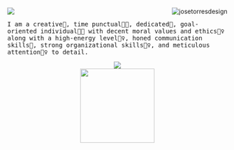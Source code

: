 <img src="https://camo.githubusercontent.com/82291b0fe831bfc6781e07fc5090cbd0a8b912bb8b8d4fec0696c881834f81ac/68747470733a2f2f70726f626f742e6d656469612f394575424971676170492e676966" width="1200" height="3">

<p align="left">
<img src="https://readme-typing-svg.herokuapp.com?color=1C71FA&width=700&lines=I+am+a+Senior+Web+Designer+and+a+Senior+Product+Designer%F0%9F%97%BF;Working+with+Figma%20|%20WordPress%20|%20Shopify%20|%20Webflow;DS%20|%20AI%20|%20ML%20Enthusiastic;Always%20learning%20new%20things">
<img src="https://komarev.com/ghpvc/?username=josetorresdesign&label=Profile%20Views&color=0e75b6&style=flat" align='right' alt="josetorresdesign" />
</p>
<samp>
I am a creative🎡, time punctual👩‍🎓, dedicated🎯, goal-oriented individual👩‍💻 with decent moral values and ethics🙇‍♀️ along with a high-energy level🤹‍♀️, honed communication skills👐, strong organizational skills👮‍♀️, and meticulous attention🕵️‍♀️ to detail.
</samp>

<p align="center">
<div align="center">
     <img
        src="https://github-profile-trophy.vercel.app/?username=josetorresdesign&no-bg=true&no-frame=true&row=1&column=7&theme=onedark">
</div>
<div align="center">
     <img height="170px" src="https://github-readme-streak-stats.herokuapp.com/?user=josetorresdesign&theme=nightowl" />
</div>

<img src="https://camo.githubusercontent.com/82291b0fe831bfc6781e07fc5090cbd0a8b912bb8b8d4fec0696c881834f81ac/68747470733a2f2f70726f626f742e6d656469612f394575424971676170492e676966" width="1200" height="3">
